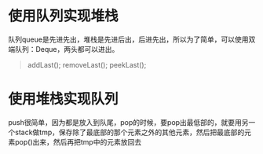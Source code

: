 # 使用队列实现堆栈
队列queue是先进先出，堆栈是先进后出，后进先出，所以为了简单，可以使用双端队列：Deque，两头都可以进出。

>addLast(); removeLast(); peekLast();

# 使用堆栈实现队列

push很简单，因为都是放入到队尾，pop的时候，要pop出最低部的，就要用另一个stack做tmp，保存除了最底部的那个元素之外的其他元素，然后把最底部的元素pop()出来，然后再把tmp中的元素放回去
